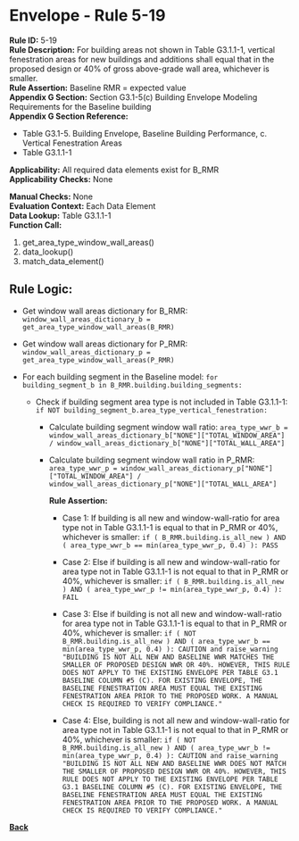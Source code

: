 
# Envelope - Rule 5-19  

**Rule ID:** 5-19  
**Rule Description:** For building areas not shown in Table G3.1.1-1, vertical fenestration areas for new buildings and additions shall equal that in the proposed design or 40% of gross above-grade wall area, whichever is smaller.  
**Rule Assertion:** Baseline RMR = expected value  
**Appendix G Section:** Section G3.1-5(c) Building Envelope Modeling Requirements for the Baseline building  
**Appendix G Section Reference:**  

- Table G3.1-5. Building Envelope, Baseline Building Performance, c. Vertical Fenestration Areas  
- Table G3.1.1-1  

**Applicability:** All required data elements exist for B_RMR  
**Applicability Checks:** None  

**Manual Checks:** None  
**Evaluation Context:**  Each Data Element  
**Data Lookup:** Table G3.1.1-1  
**Function Call:**  

  1. get_area_type_window_wall_areas()  
  2. data_lookup()  
  3. match_data_element()

## Rule Logic:  

- Get window wall areas dictionary for B_RMR: `window_wall_areas_dictionary_b = get_area_type_window_wall_areas(B_RMR)`

- Get window wall areas dictionary for P_RMR: `window_wall_areas_dictionary_p = get_area_type_window_wall_areas(P_RMR)`

- For each building segment in the Baseline model: `for building_segment_b in B_RMR.building.building_segments:`

  - Check if building segment area type is not included in Table G3.1.1-1: `if NOT building_segment_b.area_type_vertical_fenestration:`

    - Calculate building segment window wall ratio: `area_type_wwr_b = window_wall_areas_dictionary_b["NONE"]["TOTAL_WINDOW_AREA"] / window_wall_areas_dictionary_b["NONE"]["TOTAL_WALL_AREA"]`

    - Calculate building segment window wall ratio in P_RMR: `area_type_wwr_p = window_wall_areas_dictionary_p["NONE"]["TOTAL_WINDOW_AREA"] / window_wall_areas_dictionary_p["NONE"]["TOTAL_WALL_AREA"]`

      **Rule Assertion:**

      - Case 1: If building is all new and window-wall-ratio for area type not in Table G3.1.1-1 is equal to that in P_RMR or 40%, whichever is smaller: `if ( B_RMR.building.is_all_new ) AND ( area_type_wwr_b == min(area_type_wwr_p, 0.4) ): PASS`

      - Case 2: Else if building is all new and window-wall-ratio for area type not in Table G3.1.1-1 is not equal to that in P_RMR or 40%, whichever is smaller: `if ( B_RMR.building.is_all_new ) AND ( area_type_wwr_p != min(area_type_wwr_p, 0.4) ): FAIL`

      - Case 3: Else if building is not all new and window-wall-ratio for area type not in Table G3.1.1-1 is equal to that in P_RMR or 40%, whichever is smaller: `if ( NOT B_RMR.building.is_all_new ) AND ( area_type_wwr_b == min(area_type_wwr_p, 0.4) ): CAUTION and raise_warning "BUILDING IS NOT ALL NEW AND BASELINE WWR MATCHES THE SMALLER OF PROPOSED DESIGN WWR OR 40%. HOWEVER, THIS RULE DOES NOT APPLY TO THE EXISTING ENVELOPE PER TABLE G3.1 BASELINE COLUMN #5 (C). FOR EXISTING ENVELOPE, THE BASELINE FENESTRATION AREA MUST EQUAL THE EXISTING FENESTRATION AREA PRIOR TO THE PROPOSED WORK. A MANUAL CHECK IS REQUIRED TO VERIFY COMPLIANCE."`

      - Case 4: Else, building is not all new and window-wall-ratio for area type not in Table G3.1.1-1 is not equal to that in P_RMR or 40%, whichever is smaller: `if ( NOT B_RMR.building.is_all_new ) AND ( area_type_wwr_b != min(area_type_wwr_p, 0.4) ): CAUTION and raise_warning "BUILDING IS NOT ALL NEW AND BASELINE WWR DOES NOT MATCH THE SMALLER OF PROPOSED DESIGN WWR OR 40%. HOWEVER, THIS RULE DOES NOT APPLY TO THE EXISTING ENVELOPE PER TABLE G3.1 BASELINE COLUMN #5 (C). FOR EXISTING ENVELOPE, THE BASELINE FENESTRATION AREA MUST EQUAL THE EXISTING FENESTRATION AREA PRIOR TO THE PROPOSED WORK. A MANUAL CHECK IS REQUIRED TO VERIFY COMPLIANCE."`

**[Back](../_toc.md)**
